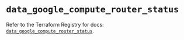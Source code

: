 # `data_google_compute_router_status`

Refer to the Terraform Registry for docs: [`data_google_compute_router_status`](https://registry.terraform.io/providers/hashicorp/google-beta/6.46.0/docs/data-sources/google_compute_router_status).
